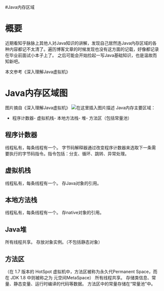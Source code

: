#Java内存区域
# 概要

近期看知乎脉脉上其他人对Java知识的讲解，发现自己居然连Java内存区域的各种内容都记不太清了。遍历博客文章的时候发现也没有这方面的记载，好像都记录在毕业前面试小本子上了。 之后可能会开始捡起一写Java基础知识，也是温故而知新吧。

>  
 本文参考《深入理解Java虚拟机》 


# Java内存区域图

图片摘自《深入理解Java虚拟机》 <img src="https://img-blog.csdnimg.cn/20190629153932373.png?x-oss-process=image/watermark,type_ZmFuZ3poZW5naGVpdGk,shadow_10,text_aHR0cHM6Ly94dWppYWppYS5ibG9nLmNzZG4ubmV0,size_16,color_FFFFFF,t_70" alt="在这里插入图片描述"> Java内存主要区域：
- 程序计数器- 虚拟机栈- 本地方法栈- 堆- 方法区（包括常量池）
## 程序计数器

线程私有，每条线程有一个。 字节码解释器通过改变程序计数器来选取下一条需要执行的字节码指令。指令包括：分支、循环、跳转、异常处理。

## 虚拟机栈

线程私有，每条线程有一个。 存Java对象的引用。

## 本地方法栈

线程私有，每条线程有一个。 存native对象的引用。

## Java堆

所有线程共享。 存放对象实例。（不包括静态对象）

## 方法区

（在 1.7 版本的 HotSpot 虚拟机中，方法区被称为永久代Permanent Space，而在 JDK 1.8 中则被称之为 元空间MetaSpace） 所有线程共享。 存储类信息、常量、静态变量、运行时编译的代码等数据。 方法区中的常量存储在“常量池”中。
